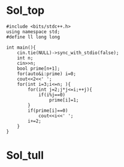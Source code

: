# Sol_top

    #include <bits/stdc++.h>
    using namespace std;
    #define ll long long
    
    int main(){
        cin.tie(NULL)->sync_with_stdio(false);
        int n;
        cin>>n;
        bool prime[n+1];
        for(auto&i:prime) i=0;
        cout<<2<<' ';
        for(int i=3;i<=n; ){
            for(int j=2;j*j<=i;++j){
                if(i%j==0)
                    prime[i]=1;
            }
            if(prime[i]==0)
                cout<<i<<' ';
            i+=2;
        }
    }

# Sol_tull

